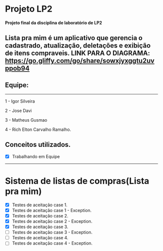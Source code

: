 # Projeto LP2
#### Projeto final da disciplina de laboratório de LP2
Lista pra mim é um aplicativo que gerencia o cadastrado, atualização, deletações e exibição de itens compraveis.
LINK PARA O DIAGRAMA: https://go.gliffy.com/go/share/sowxjyxggtu2uvppob94
------------

## Equipe:
------------
1 - Igor Silveira

2 - Jose Davi

3 - Matheus Gusmao

4 - Rich Elton Carvalho Ramalho.

Conceitos utilizados.
---------------

- [X] Trabalhando em Equipe

---------------
# Sistema de listas de compras(Lista pra mim)

- [X] Testes de aceitação case 1.
- [X] Testes de aceitação case 1 - Exception.
- [X] Testes de aceitação case 2.
- [X] Testes de aceitação case 2 - Exception.
- [X] Testes de aceitação case 3.
- [ ] Testes de aceitação case 3 - Exception.
- [ ] Testes de aceitação case 4.
- [ ] Testes de aceitação case 4 - Exception.
